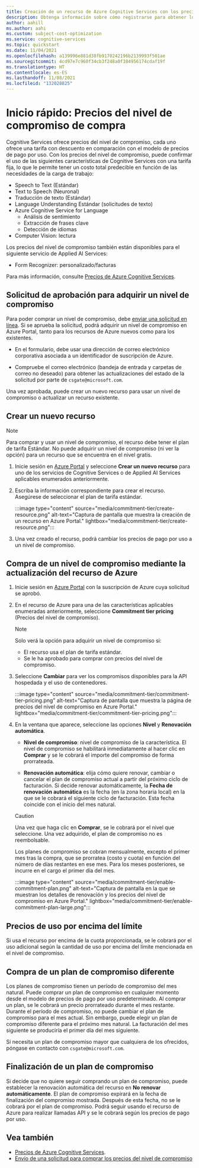 ```yaml
---
title: Creación de un recurso de Azure Cognitive Services con los precios del nivel de compromiso
description: Obtenga información sobre cómo registrarse para obtener los precios del nivel de compromiso, que es diferente de los precios de pago por uso.
author: aahill
ms.author: aahi
ms.custom: subject-cost-optimization
ms.service: cognitive-services
ms.topic: quickstart
ms.date: 11/04/2021
ms.openlocfilehash: a139996e881d38fb9170242196b2139993f501ae
ms.sourcegitcommit: 4cd97e7c960f34cb3f248a0f384956174cdaf19f
ms.translationtype: HT
ms.contentlocale: es-ES
ms.lasthandoff: 11/08/2021
ms.locfileid: "132028825"
---
```

# <a name="quickstart-purchase-commitment-tier-pricing"></a>Inicio rápido: Precios del nivel de compromiso de compra

Cognitive Services ofrece precios del nivel de compromiso, cada uno ofrece una tarifa con descuento en comparación con el modelo de precios de pago por uso. Con los precios del nivel de compromiso, puede confirmar el uso de las siguientes características de Cognitive Services con una tarifa fija, lo que le permite tener un costo total predecible en función de las necesidades de la carga de trabajo:

* Speech to Text (Estándar)
* Text to Speech (Neuronal)
* Traducción de texto (Estándar)
* Language Understanding Estándar (solicitudes de texto)
* Azure Cognitive Service for Language
    * Análisis de sentimiento
    * Extracción de frases clave
    * Detección de idiomas
* Computer Vision: lectura

Los precios del nivel de compromiso también están disponibles para el siguiente servicio de Applied AI Services:
* Form Recognizer: personalizado/facturas

Para más información, consulte [Precios de Azure Cognitive Services](https://azure.microsoft.com/pricing/details/cognitive-services/).

## <a name="request-approval-to-purchase-a-commitment-plan"></a>Solicitud de aprobación para adquirir un nivel de compromiso

Para poder comprar un nivel de compromiso, debe [enviar una solicitud en línea](https://aka.ms/csgatecommitment). Si se aprueba la solicitud, podrá adquirir un nivel de compromiso en Azure Portal, tanto para los recursos de Azure nuevos como para los existentes. 

* En el formulario, debe usar una dirección de correo electrónico corporativa asociada a un identificador de suscripción de Azure.

* Compruebe el correo electrónico (bandeja de entrada y carpetas de correo no deseado) para obtener las actualizaciones del estado de la solicitud por parte de `csgate@microsoft.com`.

Una vez aprobada, puede crear un nuevo recurso para usar un nivel de compromiso o actualizar un recurso existente. 

## <a name="create-a-new-resource"></a>Crear un nuevo recurso

> [!NOTE]
> Para comprar y usar un nivel de compromiso, el recurso debe tener el plan de tarifa Estándar. No puede adquirir un nivel de compromiso (ni ver la opción) para un recurso que se encuentra en el nivel gratis.

1. Inicie sesión en [Azure Portal](https://portal.azure.com/) y seleccione **Crear un nuevo recurso** para uno de los servicios de Cognitive Services o de Applied AI Services aplicables enumerados anteriormente. 

2. Escriba la información correspondiente para crear el recurso. Asegúrese de seleccionar el plan de tarifa estándar.

    :::image type="content" source="media/commitment-tier/create-resource.png" alt-text="Captura de pantalla que muestra la creación de un recurso en Azure Portal." lightbox="media/commitment-tier/create-resource.png":::

3. Una vez creado el recurso, podrá cambiar los precios de pago por uso a un nivel de compromiso.  

## <a name="purchase-a-commitment-plan-by-updating-your-azure-resource"></a>Compra de un nivel de compromiso mediante la actualización del recurso de Azure

1. Inicie sesión en [Azure Portal](https://portal.azure.com/) con la suscripción de Azure cuya solicitud se aprobó. 
2. En el recurso de Azure para una de las características aplicables enumeradas anteriormente, seleccione **Commitment tier pricing** (Precios del nivel de compromiso).

    > [!NOTE]
    > Solo verá la opción para adquirir un nivel de compromiso si:
    > * El recurso usa el plan de tarifa estándar.
    > * Se le ha aprobado para comprar con precios del nivel de compromiso. 
 
1. Seleccione **Cambiar** para ver los compromisos disponibles para la API hospedada y el uso de contenedores. 

    :::image type="content" source="media/commitment-tier/commitment-tier-pricing.png" alt-text="Captura de pantalla que muestra la página de precios del nivel de compromiso en Azure Portal." lightbox="media/commitment-tier/commitment-tier-pricing.png":::

4. En la ventana que aparece, seleccione las opciones **Nivel** y **Renovación automática**.

    * **Nivel de compromiso**: nivel de compromiso de la característica. El nivel de compromiso se habilitará inmediatamente al hacer clic en **Comprar** y se le cobrará el importe del compromiso de forma prorrateada.
    
    * **Renovación automática**: elija cómo quiere renovar, cambiar o cancelar el plan de compromiso actual a partir del próximo ciclo de facturación. Si decide renovar automáticamente, la **Fecha de renovación automática** es la fecha (en la zona horaria local) en la que se le cobrará el siguiente ciclo de facturación. Esta fecha coincide con el inicio del mes natural.
    

    > [!CAUTION]
    > Una vez que haga clic en **Comprar**, se le cobrará por el nivel que seleccione. Una vez adquirido, el plan de compromiso no es reembolsable.
    > 
    > Los planes de compromiso se cobran mensualmente, excepto el primer mes tras la compra, que se prorratea (costo y cuota) en función del número de días restantes en ese mes. Para los meses posteriores, se incurre en el cargo el primer día del mes.

    :::image type="content" source="media/commitment-tier/enable-commitment-plan.png" alt-text="Captura de pantalla en la que se muestran los detalles de renovación y los precios del nivel de compromiso en Azure Portal." lightbox="media/commitment-tier/enable-commitment-plan-large.png":::


## <a name="overage-pricing"></a>Precios de uso por encima del límite

Si usa el recurso por encima de la cuota proporcionada, se le cobrará por el uso adicional según la cantidad de uso por encima del límite mencionada en el nivel de compromiso.

## <a name="purchase-a-different-commitment-plan"></a>Compra de un plan de compromiso diferente 

Los planes de compromiso tienen un período de compromiso del mes natural. Puede comprar un plan de compromiso en cualquier momento desde el modelo de precios de pago por uso predeterminado. Al comprar un plan, se le cobrará un precio prorrateado durante el mes restante. Durante el período de compromiso, no puede cambiar el plan de compromiso para el mes actual. Sin embargo, puede elegir un plan de compromiso diferente para el próximo mes natural. La facturación del mes siguiente se produciría el primer día del mes siguiente.

Si necesita un plan de compromiso mayor que cualquiera de los ofrecidos, póngase en contacto con `csgate@microsoft.com`.

## <a name="end-a-commitment-plan"></a>Finalización de un plan de compromiso

Si decide que no quiere seguir comprando un plan de compromiso, puede establecer la renovación automática del recurso en **No renovar automáticamente**. El plan de compromiso expirará en la fecha de finalización del compromiso mostrada. Después de esta fecha, no se le cobrará por el plan de compromiso. Podrá seguir usando el recurso de Azure para realizar llamadas API y se le cobrará según los precios de pago por uso.

## <a name="see-also"></a>Vea también

* [Precios de Azure Cognitive Services](https://azure.microsoft.com/pricing/details/cognitive-services/).
* [Envío de una solicitud para comprar los precios del nivel de compromiso](https://aka.ms/csgatecommitment)
